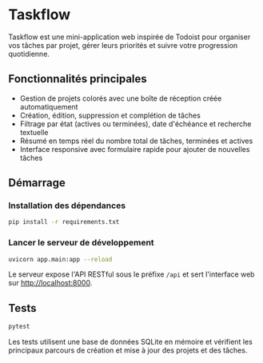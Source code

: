 # Taskflow

Taskflow est une mini-application web inspirée de Todoist pour organiser vos tâches par projet, gérer leurs priorités et suivre votre progression quotidienne.

## Fonctionnalités principales

- Gestion de projets colorés avec une boîte de réception créée automatiquement
- Création, édition, suppression et complétion de tâches
- Filtrage par état (actives ou terminées), date d'échéance et recherche textuelle
- Résumé en temps réel du nombre total de tâches, terminées et actives
- Interface responsive avec formulaire rapide pour ajouter de nouvelles tâches

## Démarrage

### Installation des dépendances

```bash
pip install -r requirements.txt
```

### Lancer le serveur de développement

```bash
uvicorn app.main:app --reload
```

Le serveur expose l'API RESTful sous le préfixe `/api` et sert l'interface web sur [http://localhost:8000](http://localhost:8000).

## Tests

```bash
pytest
```

Les tests utilisent une base de données SQLite en mémoire et vérifient les principaux parcours de création et mise à jour des projets et des tâches.
